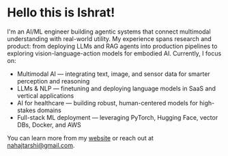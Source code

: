 

# Hello this is Ishrat!

I'm an AI/ML engineer building agentic systems that connect multimodal understanding with real-world utility. My experience spans research and product: from deploying LLMs and RAG agents into production pipelines to exploring vision-language-action models for embodied AI. 
Currently, I focus on:

- Multimodal AI — integrating text, image, and sensor data for smarter perception and reasoning
- LLMs & NLP — finetuning and deploying language models in SaaS and vertical applications
- AI for healthcare — building robust, human-centered models for high-stakes domains
- Full-stack ML deployment — leveraging PyTorch, Hugging Face, vector DBs, Docker, and AWS

You can learn more from my [website](https://coreprinciple.vercel.app/) or reach out at nahajtarshi@gmail.com.
